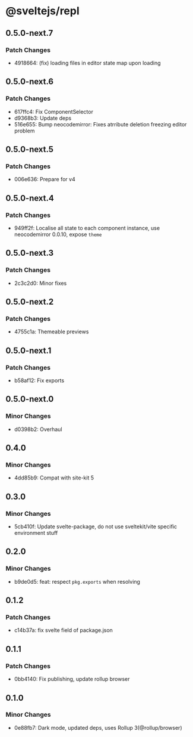 # @sveltejs/repl

## 0.5.0-next.7

### Patch Changes

- 4918664: (fix) loading files in editor state map upon loading

## 0.5.0-next.6

### Patch Changes

- 617ffc4: Fix ComponentSelector
- d9368b3: Update deps
- 516e655: Bump neocodemirror: Fixes atrribute deletion freezing editor problem

## 0.5.0-next.5

### Patch Changes

- 006e636: Prepare for v4

## 0.5.0-next.4

### Patch Changes

- 949ff2f: Localise all state to each component instance, use neocodemirror 0.0.10, expose `theme`

## 0.5.0-next.3

### Patch Changes

- 2c3c2d0: Minor fixes

## 0.5.0-next.2

### Patch Changes

- 4755c1a: Themeable previews

## 0.5.0-next.1

### Patch Changes

- b58af12: Fix exports

## 0.5.0-next.0

### Minor Changes

- d0398b2: Overhaul

## 0.4.0

### Minor Changes

- 4dd85b9: Compat with site-kit 5

## 0.3.0

### Minor Changes

- 5cb410f: Update svelte-package, do not use sveltekit/vite specific environment stuff

## 0.2.0

### Minor Changes

- b9de0d5: feat: respect `pkg.exports` when resolving

## 0.1.2

### Patch Changes

- c14b37a: fix svelte field of package.json

## 0.1.1

### Patch Changes

- 0bb4140: Fix publishing, update rollup browser

## 0.1.0

### Minor Changes

- 0e88fb7: Dark mode, updated deps, uses Rollup 3(@rollup/browser)
